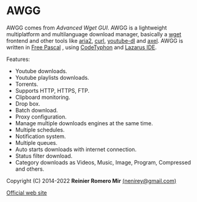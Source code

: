 AWGG
=====

AWGG comes from *Advanced Wget GUI*.
AWGG is a lightweight multiplatform and multilanguage download manager, basically a [wget][1] frontend and other tools like [aria2][2], [curl][3], [youtube-dl][9] and [axel][4]. AWGG is written in [Free Pascal][5] , using [CodeTyphon][10] and [Lazarus IDE][6].

Features:

- Youtube downloads.
- Youtube playlists downloads.
- Torrents.
- Supports HTTP, HTTPS, FTP.
- Clipboard monitoring.
- Drop box.
- Batch download.
- Proxy configuration.
- Manage multiple downloads engines at the same time.
- Multiple schedules.
- Notification system.
- Multiple queues.
- Auto starts downloads with internet connection.
- Status filter download.
- Category downloads as Videos, Music, Image, Program, Compressed and others.

Copyright (C) 2014-2022 **Reinier Romero Mir** [(nenirey@gmail.com)][7]

[Official web site][8]

[1]: http://www.gnu.org/software/wget/
[2]: http://aria2.sourceforge.net/
[3]: http://curl.haxx.se/
[4]: http://axel.alioth.debian.org/
[5]: http://www.freepascal.org/
[6]: http://www.lazarus.freepascal.org/
[7]: mailto:nenirey@gmail.com
[8]: http://sites.google.com/site/awggproject
[9]: http://yt-dl.org
[10]: http://pilotlogic.com